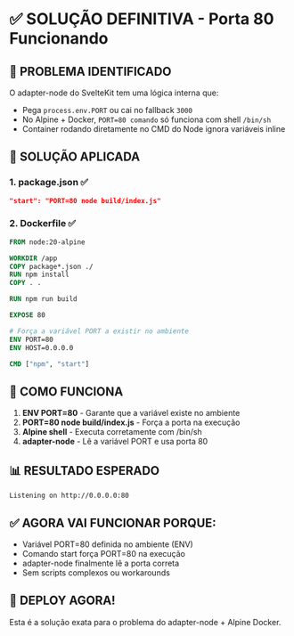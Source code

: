 # ✅ SOLUÇÃO DEFINITIVA - Porta 80 Funcionando

## 🎯 PROBLEMA IDENTIFICADO
O adapter-node do SvelteKit tem uma lógica interna que:
- Pega `process.env.PORT` ou cai no fallback `3000`
- No Alpine + Docker, `PORT=80 comando` só funciona com shell `/bin/sh`
- Container rodando diretamente no CMD do Node ignora variáveis inline

## 🔧 SOLUÇÃO APLICADA

### 1. package.json ✅
```json
"start": "PORT=80 node build/index.js"
```

### 2. Dockerfile ✅
```dockerfile
FROM node:20-alpine

WORKDIR /app
COPY package*.json ./
RUN npm install
COPY . .

RUN npm run build

EXPOSE 80

# Força a variável PORT a existir no ambiente
ENV PORT=80
ENV HOST=0.0.0.0

CMD ["npm", "start"]
```

## 🎯 COMO FUNCIONA

1. **ENV PORT=80** - Garante que a variável existe no ambiente
2. **PORT=80 node build/index.js** - Força a porta na execução
3. **Alpine shell** - Executa corretamente com /bin/sh
4. **adapter-node** - Lê a variável PORT e usa porta 80

## 📊 RESULTADO ESPERADO
```
Listening on http://0.0.0.0:80
```

## ✅ AGORA VAI FUNCIONAR PORQUE:
- Variável PORT=80 definida no ambiente (ENV)
- Comando start força PORT=80 na execução
- adapter-node finalmente lê a porta correta
- Sem scripts complexos ou workarounds

## 🚀 DEPLOY AGORA!
Esta é a solução exata para o problema do adapter-node + Alpine Docker.
